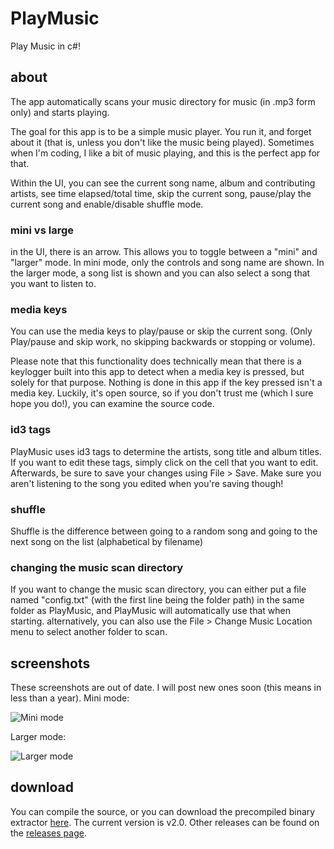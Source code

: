 # PlayMusic
Play Music in c#!

## about
The app automatically scans your music directory for music (in .mp3 form only) and starts playing.

The goal for this app is to be a simple music player. You run it, and forget about it (that is, unless you don't like the music being played). Sometimes when I'm coding, I like a bit of music playing, and this is the perfect app for that.

Within the UI, you can see the current song name, album and contributing artists, see time elapsed/total time, skip the current song, pause/play the current song and enable/disable shuffle mode.

### mini vs large
in the UI, there is an arrow. This allows you to toggle between a "mini" and "larger" mode.
In mini mode, only the controls and song name are shown.
In the larger mode, a song list is shown and you can also select a song that you want to listen to.

### media keys
You can use the media keys to play/pause or skip the current song. (Only Play/pause and skip work, no skipping backwards or stopping or volume).

Please note that this functionality does technically mean that there is a keylogger built into this app to detect when a media key is pressed, but solely for that purpose. Nothing is done in this app if the key pressed isn't a media key. Luckily, it's open source, so if you don't trust me (which I sure hope you do!), you can examine the source code.

### id3 tags
PlayMusic uses id3 tags to determine the artists, song title and album titles. If you want to edit these tags, simply click on the cell that you want to edit. Afterwards, be sure to save your changes using File > Save. Make sure you aren't listening to the song you edited when you're saving though!

### shuffle
Shuffle is the difference between going to a random song and going to the next song on the list (alphabetical by filename)

### changing the music scan directory
If you want to change the music scan directory, you can either put a file named "config.txt" (with the first line being the folder path) in the same folder as PlayMusic, and PlayMusic will automatically use that when starting. alternatively, you can also use the File > Change Music Location menu to select another folder to scan.

## screenshots
These screenshots are out of date. I will post new ones soon (this means in less than a year).
Mini mode:

![Mini mode](http://i.imgur.com/n6tYa0f.png)

Larger mode:

![Larger mode](http://i.imgur.com/QirpXuR.png)

## download
You can compile the source, or you can download the precompiled binary extractor [here](https://github.com/ohnx/PlayMusic/releases/download/v2.0/PlayMusic-Install.exe). The current version is v2.0. Other releases can be found on the [releases page](https://github.com/ohnx/PlayMusic/releases).
